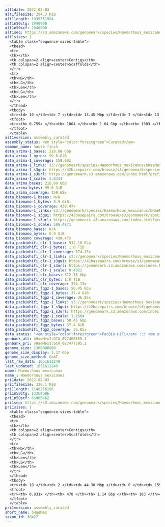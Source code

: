 ```yaml
---
alt1date: 2022-02-03
alt1filesize: 294.3 MiB
alt1length: 1039351984
alt1n50ctg: 2940900
alt1n50scf: 2940900
alt1seq: https://s3.amazonaws.com/genomeark/species/Haemorhous_mexicanus/bHaeMex1/assembly_curated/bHaeMex1.alt.cur.20220203.fasta.gz
alt1sizes: |
  <table class="sequence-sizes-table">
  <thead>
  <tr>
  <th></th>
  <th colspan=2 align=center>Contigs</th>
  <th colspan=2 align=center>Scaffolds</th>
  </tr>
  <tr>
  <th>NG</th>
  <th>LG</th>
  <th>Len</th>
  <th>LG</th>
  <th>Len</th>
  </tr>
  </thead>
  <tbody>
  <tr><td> 10 </td><td> 7 </td><td> 13.45 Mbp </td><td> 7 </td><td> 13.45 Mbp </td></tr>  <tr><td> 20 </td><td> 20 </td><td> 9.30 Mbp </td><td> 20 </td><td> 9.30 Mbp </td></tr>  <tr><td> 30 </td><td> 39 </td><td> 6.23 Mbp </td><td> 39 </td><td> 6.23 Mbp </td></tr>  <tr><td> 40 </td><td> 66 </td><td> 4.17 Mbp </td><td> 66 </td><td> 4.17 Mbp </td></tr>  <tr style="background-color:#cccccc;"><td> 50 </td><td> 105 </td><td> 2.94 Mbp </td><td> 105 </td><td> 2.94 Mbp </td></tr>  <tr><td> 60 </td><td> 168 </td><td> 1.69 Mbp </td><td> 168 </td><td> 1.69 Mbp </td></tr>  <tr><td> 70 </td><td> 304 </td><td> 0.55 Mbp </td><td> 304 </td><td> 0.55 Mbp </td></tr>  <tr><td> 80 </td><td> 0 </td><td>  </td><td> 0 </td><td>  </td></tr>  <tr><td> 90 </td><td> 0 </td><td>  </td><td> 0 </td><td>  </td></tr>  <tr><td> 100 </td><td> 0 </td><td>  </td><td> 0 </td><td>  </td></tr>  </tbody>
  <tfoot>
  <tr><th> 0.759x </th><th> 1004 </th><th> 1.04 Gbp </th><th> 1003 </th><th> 1.04 Gbp </th></tr>
  </tfoot>
  </table>
alt1version: assembly_curated
assembly_status: <em style="color:forestgreen">Curated</em>
common_name: house finch
data_arima-1_bases: 218.60 Gbp
data_arima-1_bytes: 99.6 GiB
data_arima-1_coverage: 159.68x
data_arima-1_links: s3://genomeark/species/Haemorhous_mexicanus/bHaeMex1/genomic_data/arima/<br>
data_arima-1_s3gui: https://42basepairs.com/browse/s3/genomeark/species/Haemorhous_mexicanus/bHaeMex1/genomic_data/arima/
data_arima-1_s3url: https://genomeark.s3.amazonaws.com/index.html?prefix=species/Haemorhous_mexicanus/bHaeMex1/genomic_data/arima/
data_arima-1_scale: 2.0443
data_arima_bases: 218.60 Gbp
data_arima_bytes: 99.6 GiB
data_arima_coverage: 159.68x
data_bionano-1_bases: N/A
data_bionano-1_bytes: 0.9 GiB
data_bionano-1_coverage: 430.47x
data_bionano-1_links: s3://genomeark/species/Haemorhous_mexicanus/bHaeMex1/genomic_data/bionano/<br>
data_bionano-1_s3gui: https://42basepairs.com/browse/s3/genomeark/species/Haemorhous_mexicanus/bHaeMex1/genomic_data/bionano/
data_bionano-1_s3url: https://genomeark.s3.amazonaws.com/index.html?prefix=species/Haemorhous_mexicanus/bHaeMex1/genomic_data/bionano/
data_bionano-1_scale: 586.4871
data_bionano_bases: N/A
data_bionano_bytes: 0.9 GiB
data_bionano_coverage: 430.47x
data_pacbiohifi_clr-1_bases: 512.18 Gbp
data_pacbiohifi_clr-1_bytes: 1.0 TiB
data_pacbiohifi_clr-1_coverage: 374.13x
data_pacbiohifi_clr-1_links: s3://genomeark/species/Haemorhous_mexicanus/bHaeMex1/genomic_data/pacbio_hifi/<br>
data_pacbiohifi_clr-1_s3gui: https://42basepairs.com/browse/s3/genomeark/species/Haemorhous_mexicanus/bHaeMex1/genomic_data/pacbio_hifi/
data_pacbiohifi_clr-1_s3url: https://genomeark.s3.amazonaws.com/index.html?prefix=species/Haemorhous_mexicanus/bHaeMex1/genomic_data/pacbio_hifi/
data_pacbiohifi_clr-1_scale: 0.4822
data_pacbiohifi_clr_bases: 512.18 Gbp
data_pacbiohifi_clr_bytes: 1.0 TiB
data_pacbiohifi_clr_coverage: 374.13x
data_pacbiohifi_fqgz-1_bases: 50.45 Gbp
data_pacbiohifi_fqgz-1_bytes: 37.4 GiB
data_pacbiohifi_fqgz-1_coverage: 36.85x
data_pacbiohifi_fqgz-1_links: s3://genomeark/species/Haemorhous_mexicanus/bHaeMex1/genomic_data/pacbio_hifi/<br>
data_pacbiohifi_fqgz-1_s3gui: https://42basepairs.com/browse/s3/genomeark/species/Haemorhous_mexicanus/bHaeMex1/genomic_data/pacbio_hifi/
data_pacbiohifi_fqgz-1_s3url: https://genomeark.s3.amazonaws.com/index.html?prefix=species/Haemorhous_mexicanus/bHaeMex1/genomic_data/pacbio_hifi/
data_pacbiohifi_fqgz-1_scale: 1.2564
data_pacbiohifi_fqgz_bases: 50.45 Gbp
data_pacbiohifi_fqgz_bytes: 37.4 GiB
data_pacbiohifi_fqgz_coverage: 36.85x
data_status: '<em style="color:forestgreen">PacBio HiFi</em> ::: <em style="color:forestgreen">Arima</em>'
genbank_alt: bHaeMex1:GCA_027406555.1
genbank_pri: bHaeMex1:GCA_027477595.1
genome_size: 1369000000
genome_size_display: 1.37 Gbp
genome_size_method: GoAT
last_raw_data: 1651611249
last_updated: 1651611249
name: Haemorhous mexicanus
name_: Haemorhous_mexicanus
pri1date: 2022-02-03
pri1filesize: 320.1 MiB
pri1length: 1148216196
pri1n50ctg: 13364686
pri1n50scf: 66865462
pri1seq: https://s3.amazonaws.com/genomeark/species/Haemorhous_mexicanus/bHaeMex1/assembly_curated/bHaeMex1.pri.cur.20220203.fasta.gz
pri1sizes: |
  <table class="sequence-sizes-table">
  <thead>
  <tr>
  <th></th>
  <th colspan=2 align=center>Contigs</th>
  <th colspan=2 align=center>Scaffolds</th>
  </tr>
  <tr>
  <th>NG</th>
  <th>LG</th>
  <th>Len</th>
  <th>LG</th>
  <th>Len</th>
  </tr>
  </thead>
  <tbody>
  <tr><td> 10 </td><td> 2 </td><td> 44.30 Mbp </td><td> 0 </td><td> 159.31 Mbp </td></tr>  <tr><td> 20 </td><td> 6 </td><td> 29.77 Mbp </td><td> 1 </td><td> 122.82 Mbp </td></tr>  <tr><td> 30 </td><td> 12 </td><td> 21.31 Mbp </td><td> 3 </td><td> 89.32 Mbp </td></tr>  <tr><td> 40 </td><td> 19 </td><td> 16.93 Mbp </td><td> 4 </td><td> 78.19 Mbp </td></tr>  <tr style="background-color:#cccccc;"><td> 50 </td><td> 28 </td><td style="background-color:#88ff88;"> 13.36 Mbp </td><td> 6 </td><td style="background-color:#88ff88;"> 66.87 Mbp </td></tr>  <tr><td> 60 </td><td> 40 </td><td> 9.46 Mbp </td><td> 10 </td><td> 26.78 Mbp </td></tr>  <tr><td> 70 </td><td> 61 </td><td> 4.08 Mbp </td><td> 16 </td><td> 17.44 Mbp </td></tr>  <tr><td> 80 </td><td> 126 </td><td> 0.83 Mbp </td><td> 27 </td><td> 7.00 Mbp </td></tr>  <tr><td> 90 </td><td> 0 </td><td>  </td><td> 0 </td><td>  </td></tr>  <tr><td> 100 </td><td> 0 </td><td>  </td><td> 0 </td><td>  </td></tr>  </tbody>
  <tfoot>
  <tr><th> 0.831x </th><th> 478 </th><th> 1.14 Gbp </th><th> 183 </th><th> 1.15 Gbp </th></tr>
  </tfoot>
  </table>
pri1version: assembly_curated
short_name: bHaeMex
taxon_id: 30427
---
```

